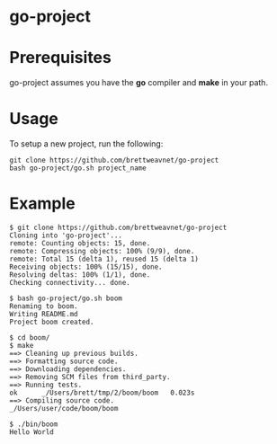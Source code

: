 # go-project

# Prerequisites

go-project assumes you have the **go** compiler and **make** in your path.

# Usage

To setup a new project, run the following:

    git clone https://github.com/brettweavnet/go-project
    bash go-project/go.sh project_name

# Example

    $ git clone https://github.com/brettweavnet/go-project
    Cloning into 'go-project'...
    remote: Counting objects: 15, done.
    remote: Compressing objects: 100% (9/9), done.
    remote: Total 15 (delta 1), reused 15 (delta 1)
    Receiving objects: 100% (15/15), done.
    Resolving deltas: 100% (1/1), done.
    Checking connectivity... done.

    $ bash go-project/go.sh boom
    Renaming to boom.
    Writing README.md
    Project boom created.

    $ cd boom/
    $ make
    ==> Cleaning up previous builds.
    ==> Formatting source code.
    ==> Downloading dependencies.
    ==> Removing SCM files from third_party.
    ==> Running tests.
    ok      _/Users/brett/tmp/2/boom/boom   0.023s
    ==> Compiling source code.
    _/Users/user/code/boom/boom

    $ ./bin/boom
    Hello World
